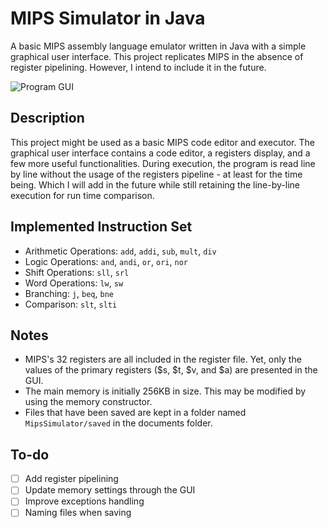 # MIPS Simulator in Java

A basic MIPS assembly language emulator written in Java with a simple graphical user interface. This project replicates MIPS in the absence of register pipelining. However, I intend to include it in the future.

![Program GUI](https://i.ibb.co/BjCJ6M9/Screenshot-9.png)

## Description
This project might be used as a basic MIPS code editor and executor. The graphical user interface contains a code editor, a registers display, and a few more useful functionalities. During execution, the program is read line by line without the usage of the registers pipeline - at least for the time being. Which I will add in the future while still retaining the line-by-line execution for run time comparison.

## Implemented Instruction Set
- Arithmetic Operations: `add`, `addi`, `sub`, `mult`, `div`
- Logic Operations: `and`, `andi`, `or`, `ori`, `nor`
- Shift Operations: `sll`, `srl`
- Word Operations: `lw`, `sw`
- Branching: `j`, `beq`, `bne`
- Comparison: `slt`, `slti`

## Notes
- MIPS's 32 registers are all included in the register file. Yet, only the values of the primary registers ($s, $t, $v, and $a) are presented in the GUI.
- The main memory is initially 256KB in size. This may be modified by using the memory constructor.
- Files that have been saved are kept in a folder named `MipsSimulator/saved` in the documents folder.

## To-do
- [ ] Add register pipelining
- [ ] Update memory settings through the GUI
- [ ] Improve exceptions handling
- [ ] Naming files when saving
